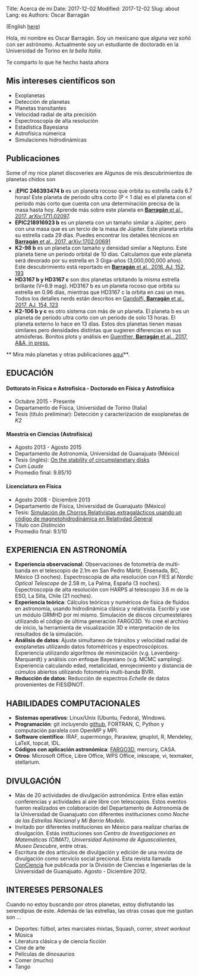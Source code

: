 Title: Acerca de mi
Date: 2017-12-02 
Modified: 2017-12-02
Slug: about
Lang: es
Authors: Oscar Barragán

(English [here](about))

Hola, mi nombre es Oscar Barragán. Soy un mexicano que alguna vez soñó con ser astrónomo.
Actualmente soy un estudiante de doctorado en la Universidad de Torino en _la bella Italia_.

Te comparto lo que he hecho hasta ahora

## Mis intereses científicos son  

* Exoplanetas
* Detección de planetas
* Planetas transitantes
* Velocidad radial de alta precisión
* Espectroscopía de alta resolución
* Estadística Bayesiana
* Astrofísica númerica
* Simulaciones hidrodinámicas

## Publicaciones

Some of my nice planet discoveries are
Algunos de mis descubrimientos de planetas chidos son


* ¡**EPIC 246393474 b**  es un planeta rocoso que orbita su estrella cada 6.7 horas! 
  Este planeta de periodo ultra corto (P < 1 día) es el planeta con el periodo más corto que cuenta con una determinación precisa de la masa hasta hoy. 
  Aprende más sobre este planeta en [**Barragán** et al., 2017, arXiv:1711.02097](https://arxiv.org/abs/1711.02097).
* **EPIC218916923 b** es un planeta con un tamaño similar a Júpiter, pero con una masa que es un tercio de la masa de Júpiter. Este planeta orbita su estrella cada 29 días. Puedes encontrar los detalles técnicos en [**Barragán** et al., 2017, arXiv:1702.00691](https://arxiv.org/abs/1702.00691)
* **K2-98 b** es un planeta con tamaño y densidad similar a Neptuno. 
  Este planeta tiene un periodo orbital de 10 días. Calculamos que este planeta será devorado por su estrella en 3 Giga-años (3,000,000,000 años).
  Este descubrimiento está reportado en [**Barragán** et al., 2016, AJ, 152, 193](http://iopscience.iop.org/article/10.3847/0004-6256/152/6/193/meta)
* **HD3167 b y HD3167 c**  son dos planetas orbitando la misma estrella brillante (V=8.9 mag).
  HD3167 b es un planeta rocoso que orbita su estrella en 0.96 días,
  mientras que HD3167 c la orbita en casi un mes. Todos los detalles nerds están descritos en [Gandolfi, **Barragán** et al., 2017, AJ, 154, 123](http://iopscience.iop.org/article/10.3847/1538-3881/aa832a/meta)
* **K2-106 b y c** es otro sistema con más de un planeta. El planeta b es un planeta de periodo ultra corto con un periodo de solo 13 horas.
  El planeta externo lo hace en 13 días. Estos dos planetas tienen masas similares pero densidades distintas que sugieren diferencias en sus atmósferas. 
  Bonitos plots y análisis en [Guenther, **Barragán** et al., 2017, A&A, in press.](https://arxiv.org/abs/1705.04163)

** Mira más planetas y otras publicaciones [aquí](https://goo.gl/WkMsqE)**.

## EDUCACIÓN

#### Dottorato in Fisica e Astrofisica - Doctorado en Física y Astrofísica

* Octubre 2015 - Presente
* Departamento de Física, Universidad de Torino (Italia)
* Tesis (título preliminar): Detección y caracterización de exoplanetas de _K2_

#### Maestría en Ciencias (Astrofísica) 

* Agosto 2013 - Agosto 2015 
* Departamento de Astronomía, Universidad de Guanajuato  (México)
* Tesis (inglés): [On the stability of circumplanetary disks](https://www.researchgate.net/publication/281461299_On_the_stability_of_circumplanetary_disks)
* *Cum Laude*
* Promedio final: 9.85/10 


#### Licenciatura en Física 

* Agosto 2008 - Diciembre 2013
* Departamento de Física, Universidad de Guanajuato (México)  
* Tesis: [Simulación de Chorros Relativistas extragalácticos usando un código de magnetohidrodinámica en Relativdad General](https://www.researchgate.net/publication/265510224_Simulacion_de_Chorros_Relativistas_Extragalacticos_usando_codigo_de_Magnetohidrodinamica_en_Relatividad_General)
* Título con *Distinción*
* Promedio final: 9.1/10


## EXPERIENCIA EN ASTRONOMÍA

* **Experiencia observacional**: Observaciones de fotometría de multi-banda en el telescopio de 2.1m en San Pedro Mártir, Ensenada, BC, México (3 noches).
  Espectroscopía de alta resolución con FIES al _Nordic Optical Telescope_ de 2.58 m, 
  La Palma, España (3 noches). 
  Espectroscopía de alta resolución con HARPS al telescopio 3.6 m de la ESO,
  La Silla, Chile (21 noches).
* **Experiencia teórica**: Cálculos teóricos y numéricos de física de fluidos en astronomía,
  usando hidrodinámica clásica y relativista. Escribí y use un módulo GRMHD por mi mismo.
  Simulación de discos circumestelares utilizando el código de última generación FARGO3D. 
  Yo creé el archivo de inicio, la herramienta de visualización 3D e interpretación de los resultados de la simulación. 
* **Análisis de datos**: Ajuste simultaneo de tránsitos y velocidad radial de exoplanetas utilizando datos fotométricos y espectroscópicos. Experiencia utilizando algorítmos de minimización (v.g. Levenberg-Marquardt) y análisis con enfoque Bayesiano (v.g. MCMC sampling). 
  Experiencia calculando edad, metalicidad, enrojecimiento y distancia de cúmulos abiertos utilizando fotometría multi-banda BVRI. 
* **Reducción de datos**: Reducción de espectros _Echelle_ de datos provenientes de FIES@NOT.

## HABILIDADES COMPUTACIONALES

* **Sistemas operativos**: Linux/Unix (Ubuntu, Fedora), Windows.
* **Programación**: git incluyendo [github](https://github.com/), FORTRAN, C,
  Python y computación paralela con OpenMP y MPI.
* **Software científico**: IRAF, supermongo, Paraview, gnuplot, R, Mendeley, LaTeX, topcat, IDL.
* **Códigos con aplicación astronómica**: [FARGO3D](http://fargo.in2p3.fr/), mercury, CASA.
* **Otros**: Microsoft Office, Libre Office, WPS Office, inkscape, vi, texmaker, stellarium.

## DIVULGACIÓN

* Más de 20 actividades de divulgación astronómica. Entre ellas están conferencias y actividades al aire libre con telescopios. Estos eventos fueron realizados en colaboración del Departamento de Astronomía de la Universidad de Guanajuato con diferentes instituciones como 
  _Noche de las Estrellas Nacional_ y _Mi Barrio Modelo_.
* Invitado por diferentes instituciones en México para realizar charlas de divulgación. Estás instituciones son _Centro de Investigaciones en Matemáticas (CIMAT)_, _Universidad Autónoma de Aguascalientes_, _Museo Descubre_, entre otras.
* Escritura de dos artículos de divulgación y edición de una revista de divulgación como servicio social precional. Esta revista llamada
  [ConCiencia](https://www.researchgate.net/publication/266911395_Revista_de_divulgacion_ConCiencia_2da_edicion) fue publicada por la  División de Ciencias e Ingenierías de la Universidad de Guanajuato. Agosto - Diciembre 2012.

## INTERESES PERSONALES

Cuando no estoy buscando por otros planetas, estoy disfrutando las serendipias de este.
Además de las estrellas, las otras cosas que me gustan son ...

* Deportes: fútbol, artes marciales mixtas, Squash, correr, _street workout_
* Música
* Literatura clásica y de ciencia ficción
* Cine de arte
* Películas de dinosaurios
* Comer (mucho)
* Tango
